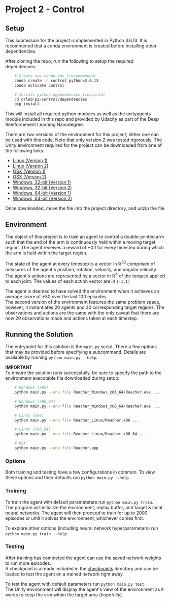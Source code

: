 # Project 2 - Control

## Setup

This submission for the project is implemented in Python 3.6.13. It is recommened that a conda environment is created before installing other dependencies.

After cloning the repo, run the following to setup the required dependencies:
```bash
    # Create new conda env (recommended)
    conda create -n control python=3.6.13
    conda activate control

    # Install python dependencies (required)
    cd drlnd-p2-control/dependencies
    pip install .

```

This will install all required python modules as well as the unityagents module included in this repo and provided by Udacity as part of the Deep Reinforcement Learning Nanodegree.

There are two versions of the environment for this project; either one can be used with this code. Note that only version 2 was tested rigorously. The Unity environment required for the project can be downloaded from one of the following links:
- [Linux (Version 1)][1]
- [Linux (Version 2)][2]
- [OSX (Version 1)][3]
- [OSX (Version 2)][4]
- [Windows, 32-bit (Version 1)][5]
- [Windows, 32-bit (Version 2)][6]
- [Windows, 64-bit (Version 1)][7]
- [Windows, 64-bit (Version 2)][8]

Once downloaded, move the file into the project directory, and unzip the file

## Environment

The object of this project is to train an agent to control a double-jointed arm such that the end of the arm is continuously held within a moving target region. The agent receives a reward of +0.1 for every timestep during which the arm is held within the target region.

The state of the agent at every timestep is a vector in ℝ<sup>33</sup> comprised of measures of the agent's position, rotation, velocity, and angular velocity.  
The agent's actions are represented by a vector in ℝ<sup>4</sup> of the torques applied to each joint. The values of each action vector are in `[-1,1]`

The agent is deemed to have solved the environment when it achieves an average score of +30 over the last 100 episodes.  
The second version of the environment features the same problem space, however, it instantiates 20 agents and 20 corresponding target regions. The observations and actions are the same with the only caveat that there are now 20 observations made and actions taken at each timestep.

## Running the Solution

The entrypoint for this solution is the `main.py` script. There a few options that may be provided before specifying a subcommand. Details are available by running `python main.py --help`.

**IMPORTANT**  
To ensure the solution runs successfully, be sure to specify the path to the environment executable file downloaded during setup:
```bash
    # Windows (x86)
    python main.py --env-file Reacher_Windows_x86_64/Reacher.exe ...

    # Windows (x86_64)
    python main.py --env-file Reacher_Windows_x86_64/Reacher.exe ...

    # Linux (x86)
    python main.py --env-file Reacher_Linux/Reacher.x86 ...

    # Linux (x86_64)
    python main.py --env-file Reacher_Linux/Reacher.x86_64 ...

    # OSX
    python main.py --env-file Reacher.app

```

### Options

Both training and testing have a few configurations in common. To view these options and their defaults run `python main.py --help`.

### Training

To train the agent with default parameteters run `python main.py train`.  
The program will initialize the environment, replay buffer, and target & local neural networks. The agent will then proceed to train for up to 2000 episodes or until it solves the environment, whichever comes first.

To explore other options (including neural network hyperparameters) run `python main.py train --help`.

### Testing

After training has completed the agent can use the saved network weights to run more episodes.  
A checkpoint is already included in the [checkpoints][9] directory and can be loaded to test the agent on a trained network right away.

To test the agent with default parameters run `python main.py test`.  
The Unity environment will display the agent's view of the environment as it works to keep the arm within the target area (hopefully).




[1]: https://s3-us-west-1.amazonaws.com/udacity-drlnd/P2/Reacher/one_agent/Reacher_Linux.zip
[2]: https://s3-us-west-1.amazonaws.com/udacity-drlnd/P2/Reacher/Reacher_Linux.zip
[3]: https://s3-us-west-1.amazonaws.com/udacity-drlnd/P2/Reacher/Reacher.app.zip
[4]: https://s3-us-west-1.amazonaws.com/udacity-drlnd/P2/Reacher/Reacher.app.zip
[5]: https://s3-us-west-1.amazonaws.com/udacity-drlnd/P2/Reacher/one_agent/Reacher_Windows_x86.zip
[6]: https://s3-us-west-1.amazonaws.com/udacity-drlnd/P2/Reacher/Reacher_Windows_x86.zip
[7]: https://s3-us-west-1.amazonaws.com/udacity-drlnd/P2/Reacher/one_agent/Reacher_Windows_x86_64.zip
[8]: https://s3-us-west-1.amazonaws.com/udacity-drlnd/P2/Reacher/Reacher_Windows_x86_64.zip
[9]: ./checkpoints